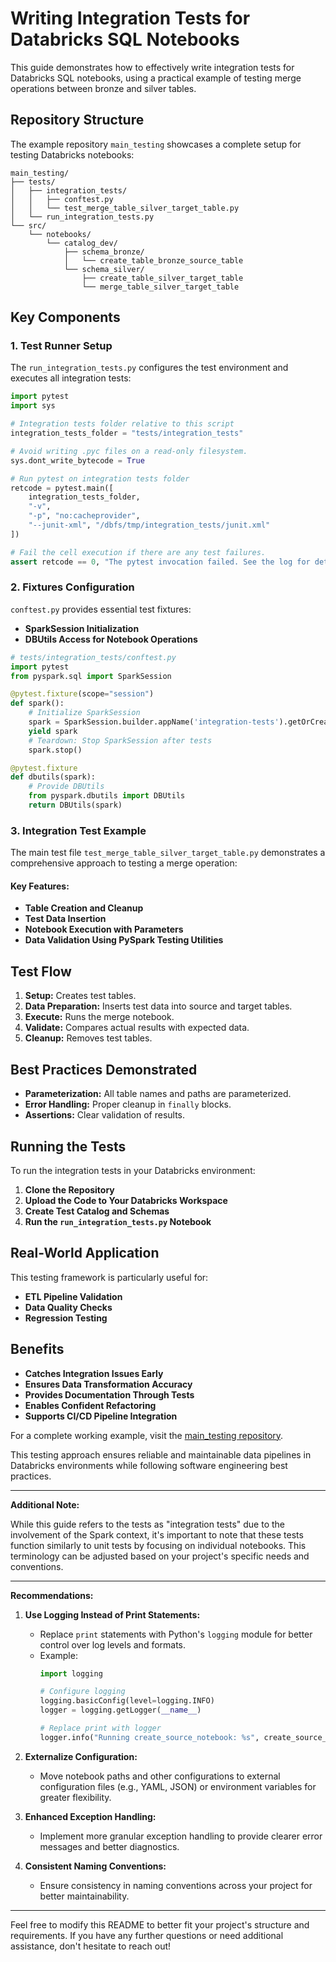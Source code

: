 # Writing Integration Tests for Databricks SQL Notebooks

This guide demonstrates how to effectively write integration tests for Databricks SQL notebooks, using a practical example of testing merge operations between bronze and silver tables.

## Repository Structure

The example repository `main_testing` showcases a complete setup for testing Databricks notebooks:

```
main_testing/
├── tests/
│   ├── integration_tests/
│   │   ├── conftest.py
│   │   └── test_merge_table_silver_target_table.py
│   └── run_integration_tests.py
└── src/
    └── notebooks/
        └── catalog_dev/
            ├── schema_bronze/
            │   └── create_table_bronze_source_table
            └── schema_silver/
                ├── create_table_silver_target_table
                └── merge_table_silver_target_table
```

## Key Components

### 1. Test Runner Setup

The `run_integration_tests.py` configures the test environment and executes all integration tests:

```python
import pytest
import sys

# Integration tests folder relative to this script
integration_tests_folder = "tests/integration_tests"

# Avoid writing .pyc files on a read-only filesystem.
sys.dont_write_bytecode = True

# Run pytest on integration tests folder
retcode = pytest.main([
    integration_tests_folder, 
    "-v", 
    "-p", "no:cacheprovider", 
    "--junit-xml", "/dbfs/tmp/integration_tests/junit.xml"
])

# Fail the cell execution if there are any test failures.
assert retcode == 0, "The pytest invocation failed. See the log for details."
```

### 2. Fixtures Configuration

`conftest.py` provides essential test fixtures:

- **SparkSession Initialization**
- **DBUtils Access for Notebook Operations**

```python
# tests/integration_tests/conftest.py
import pytest
from pyspark.sql import SparkSession

@pytest.fixture(scope="session")
def spark():
    # Initialize SparkSession
    spark = SparkSession.builder.appName('integration-tests').getOrCreate()
    yield spark
    # Teardown: Stop SparkSession after tests
    spark.stop()

@pytest.fixture
def dbutils(spark):
    # Provide DBUtils
    from pyspark.dbutils import DBUtils
    return DBUtils(spark)
```

### 3. Integration Test Example

The main test file `test_merge_table_silver_target_table.py` demonstrates a comprehensive approach to testing a merge operation:

#### Key Features:

- **Table Creation and Cleanup**
- **Test Data Insertion**
- **Notebook Execution with Parameters**
- **Data Validation Using PySpark Testing Utilities**

## Test Flow

1. **Setup:** Creates test tables.
2. **Data Preparation:** Inserts test data into source and target tables.
3. **Execute:** Runs the merge notebook.
4. **Validate:** Compares actual results with expected data.
5. **Cleanup:** Removes test tables.

## Best Practices Demonstrated

- **Parameterization:** All table names and paths are parameterized.
- **Error Handling:** Proper cleanup in `finally` blocks.
- **Assertions:** Clear validation of results.

## Running the Tests

To run the integration tests in your Databricks environment:

1. **Clone the Repository**
2. **Upload the Code to Your Databricks Workspace**
3. **Create Test Catalog and Schemas**
4. **Run the `run_integration_tests.py` Notebook**

## Real-World Application

This testing framework is particularly useful for:

- **ETL Pipeline Validation**
- **Data Quality Checks**
- **Regression Testing**

## Benefits

- **Catches Integration Issues Early**
- **Ensures Data Transformation Accuracy**
- **Provides Documentation Through Tests**
- **Enables Confident Refactoring**
- **Supports CI/CD Pipeline Integration**

For a complete working example, visit the [main_testing repository](https://github.com/your-repo/main_testing).

This testing approach ensures reliable and maintainable data pipelines in Databricks environments while following software engineering best practices.

---

**Additional Note:**

While this guide refers to the tests as "integration tests" due to the involvement of the Spark context, it's important to note that these tests function similarly to unit tests by focusing on individual notebooks. This terminology can be adjusted based on your project's specific needs and conventions.

---

**Recommendations:**

1. **Use Logging Instead of Print Statements:**
   - Replace `print` statements with Python's `logging` module for better control over log levels and formats.
   - Example:
     ```python
     import logging

     # Configure logging
     logging.basicConfig(level=logging.INFO)
     logger = logging.getLogger(__name__)

     # Replace print with logger
     logger.info("Running create_source_notebook: %s", create_source_notebook)
     ```

2. **Externalize Configuration:**
   - Move notebook paths and other configurations to external configuration files (e.g., YAML, JSON) or environment variables for greater flexibility.

3. **Enhanced Exception Handling:**
   - Implement more granular exception handling to provide clearer error messages and better diagnostics.

4. **Consistent Naming Conventions:**
   - Ensure consistency in naming conventions across your project for better maintainability.

---

Feel free to modify this README to better fit your project's structure and requirements. If you have any further questions or need additional assistance, don't hesitate to reach out!